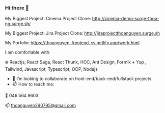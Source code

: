 ### Hi there 👋


My Biggest Project:  Cinema Project Clone: http://cinema-demo-surge-thoa-ng.surge.sh/

My Biggest Project:  Jira Project Clone: http://jiraprojectthoanguyen.surge.sh 

My Porfolio: https://thoanguyen-frontend-cv.netlify.app/work.html

I am comfortable with: 

  :snowflake: Reactjs, React Saga, React Thunk, HOC,  Ant Design, Formik + Yup , Tailwind, Javascript, Typescript, OOP, Nodejs

- 👯 I’m looking to collaborate on front-end/back-end/fullstack projects
- 📫 How to reach me: 

:iphone: 046 564 9603

:mailbox: thoanguyen290795@gmail.com




